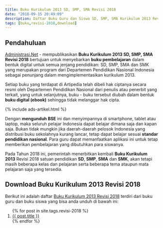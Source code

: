 ```yaml
---
title: Buku Kurikulum 2013 SD, SMP, SMA Revisi 2018
date: "2018-09-15 20:49:09"
description: Daftar Buku Guru dan Siswa SD, SMP, SMA Kurikulum 2013 Revisi 2018, Unduh Buku Kurikulum 2018 Revisi 2018.
tags: [buku,revisi-2018,download]
---
```


## Pendahuluan
[Administrasi.Net](/ "Administrasi.Net") - mempublikasikan **Buku Kurikulum 2013 SD, SMP, SMA Revisi 2018** bertujuan untuk menyebarkan **buku pembelajaran** dalam bentuk digital untuk semua jenjang pendidikan: SD, SMP, SMA dan SMK yang merupakan program dari Departemen Pendidikan Nasional Indonesia sebagai penunjang dalam mengimplementasikan kurikulum 2013.

Setiap buku yang terdapat di Artipedia telah dibeli hak ciptanya secara resmi oleh Departemen Pendidikan Nasional dari penulis atau penerbit yang terkait, yang untuk selanjutnya, buku - buku tersebut diubah dalam bentuk **buku digital (ebook)** sehingga tidak melanggar hak cipta.

{% include ads-artikel.html %}

Dengan **mengunduh BSE** ini dan menyimpannya di smartphone, tablet atau laptop, maka seluruh pelajar Indonesia dapat belajar dimana saja dan kapan saja. Bukan tidak mungkin jika daerah-daerah pelosok Indonesia yang distribusi buku sekolahnya kurang lancar, tetap dapat belajar sesuai **standar pendidikan nasional**. Para guru dapat memanfaatkan aplikasi ini untuk tetap memberikan pembelajaran yang dibutuhkan para siswanya.

Pada Tahun 2018 ini, pemerintah menerbitkan kembali **Buku Kurikulum 2013** Revisi 2018 satuan pendidikan **SD**, **SMP**, **SMA** dan **SMK**, akan tetapi masih beberapa kelas dan pelajaran serta beberapa tema ataupun mata pelajaran saja yang tersedia.

## Download Buku Kurikulum 2013 Revisi 2018
Berikut ini adalah daftar [Buku Kurikulum 2013 Revisi 2018](/bsd/daftar-buku-guru-siswa-sd-smp-sma-kurikulum-2013-revisi-2018 "Buku Guru dan Siswa SD, SMP, SMA Kurikulum 2013 Revisi 2018") terdiri dari buku guru dan buku siswa yang bisa anda unduh di bawah ini:

<ol class="arti">{% for post in site.tags.revisi-2018 %}
<li class="{% if page.title == post.title %}current{% endif %}">
<a href="{{ post.url }}" title="{{ post.title }}">{{ post.title }}</a>
</li>
{% endfor %}
</ol>


